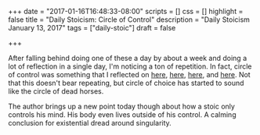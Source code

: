 +++
date = "2017-01-16T16:48:33-08:00"
scripts = []
css = []
highlight = false
title = "Daily Stoicism: Circle of Control"
description = "Daily Stoicism January 13, 2017"
tags = ["daily-stoic"]
draft = false

+++

After falling behind doing one of these a day by about a week and doing a lot of reflection in a single day, I'm noticing a ton of repetition. In fact, circle of control was something that I reflected on [here](../control-and-choice/), [here](../if-you-want-to-be-steady/), [here](../if-you-want-to-be-unsteady/), and [here](../what-we-control-what-we-dont/). Not that this doesn't bear repeating, but circle of choice has started to sound like the circle of dead horses.

The author brings up a new point today though about how a stoic only controls his mind. His body even lives outside of his control. A calming conclusion for existential dread around singularity.